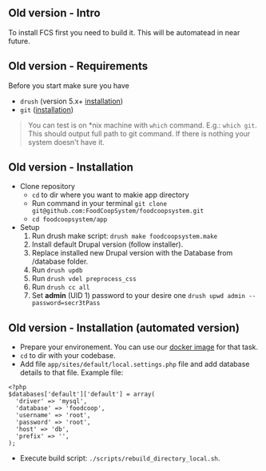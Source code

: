 ## Old version - Intro

To install FCS first you need to build it. This will be automatead in near future.

## Old version - Requirements

Before you start make sure you have

* `drush` (version 5.x+ [installation](http://docs.drush.org/en/master/install/))
* `git` ([installation](https://git-scm.com/book/en/v2/Getting-Started-Installing-Git))

> You can test is on \*nix machine with `which` command. E.g.: `which git`. This should output full path to git command. If there is nothing your system doesn't have it.


## Old version - Installation

* Clone repository
    * `cd` to dir where you want to makie app directory
    * Run command in your terminal `git clone git@github.com:FoodCoopSystem/foodcoopsystem.git`
    * `cd foodcoopsystem/app`
* Setup
    1. Run drush make script: `drush make foodcoopsystem.make`
    1. Install default Drupal version (follow installer).
    1. Replace installed new Drupal version with the Database from /database folder.
    1. Run `drush updb`
    1. Run `drush vdel preprocess_css`
    1. Run `drush cc all`
    1. Set **admin** (UID 1) password to your desire one `drush upwd admin --password=secr3tPass`

## Old version - Installation (automated version)
 * Prepare your environement. You can use our [docker image](https://github.com/FoodCoopSystem/docker) for that task.
 * `cd` to dir with your codebase. 
 * Add file `app/sites/default/local.settings.php` file and add database details to that file. Example file:
```
<?php
$databases['default']['default'] = array(
  'driver' => 'mysql',
  'database' => 'foodcoop',
  'username' => 'root',
  'password' => 'root',
  'host' => 'db',
  'prefix' => '',
);
```
 * Execute build script: `./scripts/rebuild_directory_local.sh`.
